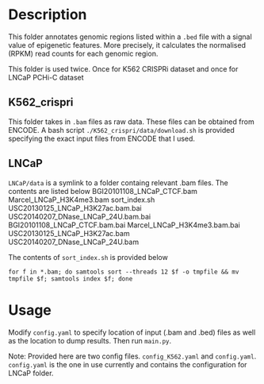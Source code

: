 # Description
This folder annotates genomic regions listed within a `.bed` file with a signal value of epigenetic features. 
More precisely, it calculates the normalised (RPKM) read counts for each genomic region.

This folder is used twice. Once for K562 CRISPRi dataset and once for LNCaP PCHi-C dataset

## K562_crispri
This folder takes in `.bam` files as raw data.  These files can be obtained from ENCODE. 
A bash script `./K562_crispri/data/download.sh` is provided specifying the exact input files from ENCODE that I used.

## LNCaP
`LNCaP/data` is a symlink to a folder containg relevant .bam files. The contents are listed below
BGI20101108_LNCaP_CTCF.bam      Marcel_LNCaP_H3K4me3.bam      sort_index.sh                  USC20130125_LNCaP_H3K27ac.bam.bai  USC20140207_DNase_LNCaP_24U.bam.bai
BGI20101108_LNCaP_CTCF.bam.bai  Marcel_LNCaP_H3K4me3.bam.bai  USC20130125_LNCaP_H3K27ac.bam  USC20140207_DNase_LNCaP_24U.bam

The contents of `sort_index.sh` is provided below
```
for f in *.bam; do samtools sort --threads 12 $f -o tmpfile && mv tmpfile $f; samtools index $f; done
```

# Usage
Modify `config.yaml` to specify location of input (.bam and .bed) files as well as the location to dump results.
Then run `main.py`.

Note: Provided here are two config files. `config_K562.yaml` and `config.yaml`. `config.yaml` is the one in use currently and contains the configuration for LNCaP folder. 

